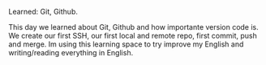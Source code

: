 Learned: Git, Github.

This day we learned about Git, Github and how importante version code is.
We create our first SSH, our first local and remote repo, first commit, push and merge.
Im using this learning space to try improve my English and writing/reading everything in English.
